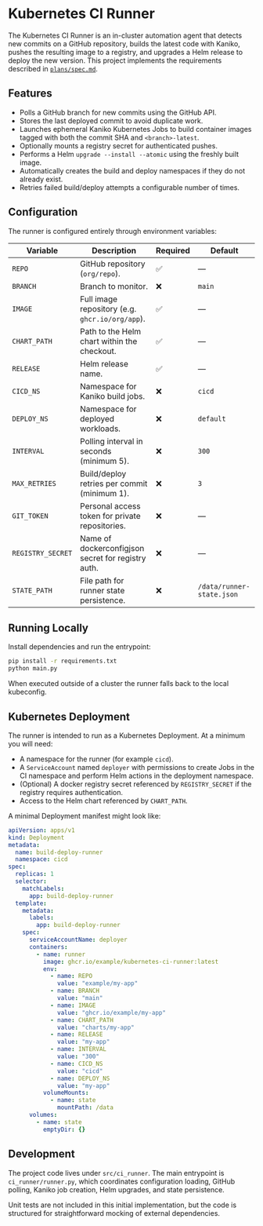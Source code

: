 # Kubernetes CI Runner

The Kubernetes CI Runner is an in-cluster automation agent that detects new commits on a GitHub repository, builds the latest code with Kaniko, pushes the resulting image to a registry, and upgrades a Helm release to deploy the new version. This project implements the requirements described in [`plans/spec.md`](plans/spec.md).

## Features

- Polls a GitHub branch for new commits using the GitHub API.
- Stores the last deployed commit to avoid duplicate work.
- Launches ephemeral Kaniko Kubernetes Jobs to build container images tagged with both the commit SHA and `<branch>-latest`.
- Optionally mounts a registry secret for authenticated pushes.
- Performs a Helm `upgrade --install --atomic` using the freshly built image.
- Automatically creates the build and deploy namespaces if they do not already exist.
- Retries failed build/deploy attempts a configurable number of times.

## Configuration

The runner is configured entirely through environment variables:

| Variable | Description | Required | Default |
| --- | --- | --- | --- |
| `REPO` | GitHub repository (`org/repo`). | ✅ | — |
| `BRANCH` | Branch to monitor. | ❌ | `main` |
| `IMAGE` | Full image repository (e.g. `ghcr.io/org/app`). | ✅ | — |
| `CHART_PATH` | Path to the Helm chart within the checkout. | ✅ | — |
| `RELEASE` | Helm release name. | ✅ | — |
| `CICD_NS` | Namespace for Kaniko build jobs. | ❌ | `cicd` |
| `DEPLOY_NS` | Namespace for deployed workloads. | ❌ | `default` |
| `INTERVAL` | Polling interval in seconds (minimum 5). | ❌ | `300` |
| `MAX_RETRIES` | Build/deploy retries per commit (minimum 1). | ❌ | `3` |
| `GIT_TOKEN` | Personal access token for private repositories. | ❌ | — |
| `REGISTRY_SECRET` | Name of dockerconfigjson secret for registry auth. | ❌ | — |
| `STATE_PATH` | File path for runner state persistence. | ❌ | `/data/runner-state.json` |

## Running Locally

Install dependencies and run the entrypoint:

```bash
pip install -r requirements.txt
python main.py
```

When executed outside of a cluster the runner falls back to the local kubeconfig.

## Kubernetes Deployment

The runner is intended to run as a Kubernetes Deployment. At a minimum you will need:

- A namespace for the runner (for example `cicd`).
- A `ServiceAccount` named `deployer` with permissions to create Jobs in the CI namespace and perform Helm actions in the deployment namespace.
- (Optional) A docker registry secret referenced by `REGISTRY_SECRET` if the registry requires authentication.
- Access to the Helm chart referenced by `CHART_PATH`.

A minimal Deployment manifest might look like:

```yaml
apiVersion: apps/v1
kind: Deployment
metadata:
  name: build-deploy-runner
  namespace: cicd
spec:
  replicas: 1
  selector:
    matchLabels:
      app: build-deploy-runner
  template:
    metadata:
      labels:
        app: build-deploy-runner
    spec:
      serviceAccountName: deployer
      containers:
        - name: runner
          image: ghcr.io/example/kubernetes-ci-runner:latest
          env:
            - name: REPO
              value: "example/my-app"
            - name: BRANCH
              value: "main"
            - name: IMAGE
              value: "ghcr.io/example/my-app"
            - name: CHART_PATH
              value: "charts/my-app"
            - name: RELEASE
              value: "my-app"
            - name: INTERVAL
              value: "300"
            - name: CICD_NS
              value: "cicd"
            - name: DEPLOY_NS
              value: "my-app"
          volumeMounts:
            - name: state
              mountPath: /data
      volumes:
        - name: state
          emptyDir: {}
```

## Development

The project code lives under `src/ci_runner`. The main entrypoint is `ci_runner/runner.py`, which coordinates configuration loading, GitHub polling, Kaniko job creation, Helm upgrades, and state persistence.

Unit tests are not included in this initial implementation, but the code is structured for straightforward mocking of external dependencies.

